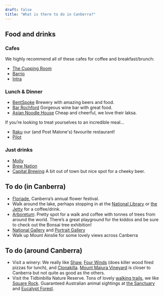 ```yaml
---
draft: false
title: "What is there to do in Canberra?"
---
```


## Food and drinks

### Cafes

We highly recommend all of these cafes for coffee and breakfast/brunch:

 - [The Cupping Room](https://www.thecuppingroom.com.au/)
 - [Barrio](https://www.barriocollective.com/)
 - [Intra](http://www.intracbr.com.au/)

### Lunch & Dinner

 - [BentSpoke](https://www.bentspokebrewing.com.au/) Brewery with amazing beers and food.
 - [Bar Rochford](https://www.barrochford.com/) Gorgeous wine bar with great food.
 - [Asian Noodle House](https://asiannoodlehouse.com.au/) Cheap and cheerful, we love their laksa.

If you’re looking to treat yourselves to an incredible meal…

 - [Raku](https://www.rakudining.com.au/) our (and Post Malone's) favourite restaurant!
 - [Pilot](https://www.pilotrestaurant.com/) 

### Just drinks

 - [Molly](https://molly.bar/) 
 - [Brew Nation](http://www.brewnation.com.au/) 
 - [Capital Brewing](https://capitalbrewing.co/) A bit out of town but nice spot for a cheeky beer.

## To do (in Canberra)

 - [Floriade](https://floriadeaustralia.com/), Canberra’s annual flower festival.
 - Walk around the lake, perhaps stopping in at the [National Library](https://www.nla.gov.au/) or [the Jetty](https://thejettycbr.com/) for a coffee/drink.
 - [Arboretum](https://www.nationalarboretum.act.gov.au/): Pretty spot for a walk and coffee with tonnes of trees from around the world. There’s a great playground for the kiddos and be sure to check out the Bonsai tree exhibition!
 - [National Gallery](https://nga.gov.au/) and [Portrait Gallery](https://www.portrait.gov.au/) 
 - Walk up Mount Ainslie for some lovely views across Canberra

## To do (around Canberra)

 - Visit a winery: We really like [Shaw](https://shawwines.com.au/), [Four Winds](https://www.fourwindsvineyard.com.au/) (does killer wood fired pizzas for lunch), and [Clonakilla](https://clonakilla.com.au/). [Mount Majura Vineyard](https://www.mountmajura.com.au/) is closer to Canberra but not quite as good as the others.
 - Visit the Tidbinbilla Nature Reserve. Tons of lovely [walking trails](https://www.tidbinbilla.act.gov.au/do/walking-trails), we like [Square Rock](https://www.alltrails.com/trail/australia/australian-capital-territory/square-rock). Guaranteed Australian animal sightings at [the Sanctuary](https://www.tidbinbilla.act.gov.au/do/the-sanctuary) and [Eucalypt Forest](https://www.tidbinbilla.act.gov.au/do/the-eucalypt-forest). 